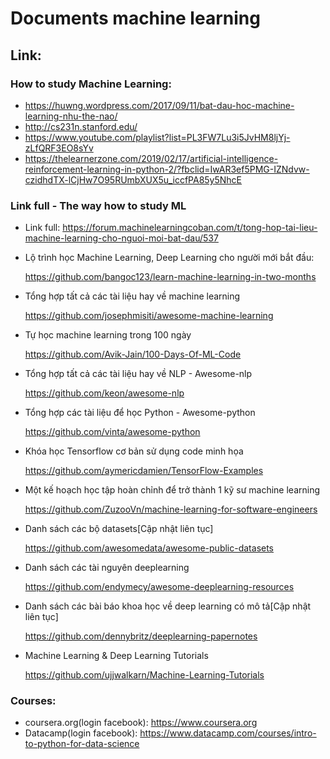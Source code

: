 # Documents machine learning

## Link: 
### How to study Machine Learning: 
- https://huwng.wordpress.com/2017/09/11/bat-dau-hoc-machine-learning-nhu-the-nao/
- http://cs231n.stanford.edu/
- https://www.youtube.com/playlist?list=PL3FW7Lu3i5JvHM8ljYj-zLfQRF3EO8sYv
- https://thelearnerzone.com/2019/02/17/artificial-intelligence-reinforcement-learning-in-python-2/?fbclid=IwAR3ef5PMG-IZNdvw-czidhdTX-lCjHw7O95RUmbXUX5u_iccfPA85y5NhcE
### Link full - The way how to study ML
- Link full: https://forum.machinelearningcoban.com/t/tong-hop-tai-lieu-machine-learning-cho-nguoi-moi-bat-dau/537
- Lộ trình học Machine Learning, Deep Learning cho người mới bắt đầu: 
    
    https://github.com/bangoc123/learn-machine-learning-in-two-months
- Tổng hợp tất cả các tài liệu hay về machine learning

    https://github.com/josephmisiti/awesome-machine-learning
- Tự học machine learning trong 100 ngày

    https://github.com/Avik-Jain/100-Days-Of-ML-Code
- Tổng hợp tất cả các tài liệu hay về NLP - Awesome-nlp

    https://github.com/keon/awesome-nlp
- Tổng hợp các tài liệu để học Python - Awesome-python

    https://github.com/vinta/awesome-python
- Khóa học Tensorflow cơ bản sử dụng code minh họa

    https://github.com/aymericdamien/TensorFlow-Examples
- Một kế hoạch học tập hoàn chỉnh để trở thành 1 kỹ sư machine learning

    https://github.com/ZuzooVn/machine-learning-for-software-engineers
- Danh sách các bộ datasets[Cập nhật liên tục]

    https://github.com/awesomedata/awesome-public-datasets
- Danh sách các tài nguyên deeplearning

    https://github.com/endymecy/awesome-deeplearning-resources
- Danh sách các bài báo khoa học về deep learning có mô tả[Cập nhật liên tục]

    https://github.com/dennybritz/deeplearning-papernotes
- Machine Learning & Deep Learning Tutorials

    https://github.com/ujjwalkarn/Machine-Learning-Tutorials

### Courses: 
- coursera.org(login facebook): https://www.coursera.org
- Datacamp(login facebook): https://www.datacamp.com/courses/intro-to-python-for-data-science
